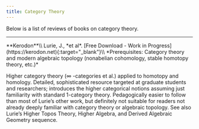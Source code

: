 ```yaml
---
title: Category Theory
---
```


Below is a list of reviews of books on category theory.

<hr>
**Kerodon**\\
Lurie, J., *et al*. [Free Download - Work in Progress](https://kerodon.net){:target="_blank"}\\
*Prerequisites: Category theory and modern algebraic topology (nonabelian cohomology, stable homotopy theory, etc.)*

Higher category theory (∞ -categories et al.) applied to homotopy and homology. Detailed, sophisticated resource targeted at graduate students and researchers; introduces the higher categorical notions assuming just familiarity with standard 1-category theory. Pedagogically easier to follow than most of Lurie’s other work, but definitely not suitable for readers not already deeply familiar with category theory or algebraic topology. See also Lurie’s Higher Topos Theory, Higher Algebra, and Derived Algebraic Geometry sequence.